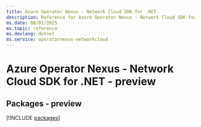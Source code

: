 ```yaml
---
title: Azure Operator Nexus - Network Cloud SDK for .NET
description: Reference for Azure Operator Nexus - Network Cloud SDK for .NET
ms.date: 08/01/2025
ms.topic: reference
ms.devlang: dotnet
ms.service: operatornexus-networkcloud
---
```

# Azure Operator Nexus - Network Cloud SDK for .NET - preview
## Packages - preview
[!INCLUDE [packages](operator-nexus---network-cloud-index.md)]